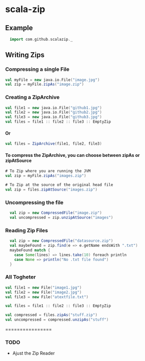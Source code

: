 scala-zip
=======================

## Example

```scala
  import com.github.scalazip._
```

## Writing Zips

### Compressing a single File
```scala
val myFile = new java.io.File("image.jpg")
val zip = myFile.zipAs("image.zip")
```

### Creating a ZipArchive
```scala
val file1 = new java.io.File("github1.jpg")
val file2 = new java.io.File("github2.jpg")
val file3 = new java.io.File("github3.jpg")
val files = file1 :: file2 :: file3 :: EmptyZip
```
#### Or

```scala
val files = ZipArchive(file1, file2, file3)
```

#### To compress the ZipArchive, you can choose between zipAs or zipAtSource
```scala
# To Zip where you are running the JVM
val zip = myFile.zipAs("images.zip")

# To Zip at the source of the original head file
val zip = files.zipAtSource("images.zip")
```

### Uncompressing the file
```scala
  val zip = new CompressedFile("image.zip")
  val uncompressed = zip.unzipAtSource("images")
```

### Reading Zip Files

```scala
  val zip = new CompressedFile("datasource.zip")
  val maybeFound = zip.find(e => e.getName endsWith ".txt")
  maybeFound match {
    case Some(lines) => lines.take(10) foreach println
    case None => println("No .txt file found")
  }
```

### All Togheter
```scala
val file1 = new File("image1.jpg")
val file2 = new File("image2.jpg")
val file3 = new File("atextfile.txt")

val files = file1 :: file2 :: file3 :: EmptyZip

val compressed = files.zipAs("stuff.zip")
val uncompressed = compressed.unzipAs("stuff")
```

================
### TODO
* Ajust the Zip Reader
